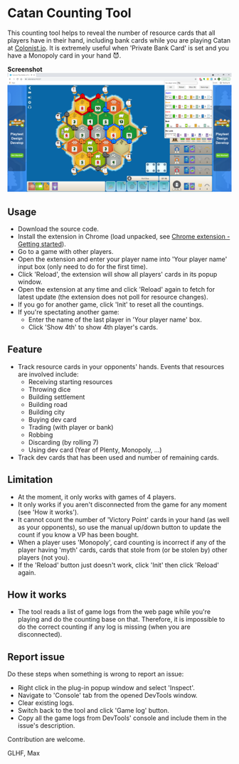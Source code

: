 # Catan Counting Tool
This counting tool helps to reveal the number of resource cards that all players have in their hand, including bank cards while you are playing Catan at [Colonist.io](https://colonist.io). It is extremely useful when 'Private Bank Card' is set and you have a Monopoly card in your hand :smiling_imp:.

****Screenshot****
![Screenshot](images/screenshot.png)

## Usage
* Download the source code.
* Install the extension in Chrome (load unpacked, see [Chrome extension - Getting started](https://developer.chrome.com/docs/extensions/mv3/getstarted/#manifest)).
* Go to a game with other players.
* Open the extension and enter your player name into 'Your player name' input box (only need to do for the first time).
* Click 'Reload', the extension will show all players' cards in its popup window.
* Open the extension at any time and click 'Reload' again to fetch for latest update (the extension does not poll for resource changes).
* If you go for another game, click 'Init' to reset all the countings.
* If you're spectating another game:
  * Enter the name of the last player in 'Your player name' box.
  * Click 'Show 4th' to show 4th player's cards.

## Feature
* Track resource cards in your opponents' hands. Events that resources are involved include:
  * Receiving starting resources
  * Throwing dice
  * Building settlement
  * Building road
  * Building city
  * Buying dev card
  * Trading (with player or bank)
  * Robbing
  * Discarding (by rolling 7)
  * Using dev card (Year of Plenty, Monopoly, ...)
* Track dev cards that has been used and number of remaining cards.

## Limitation
* At the moment, it only works with games of 4 players.
* It only works if you aren't disconnected from the game for any moment (see 'How it works').
* It cannot count the number of 'Victory Point' cards in your hand (as well as your opponents), so use the manual up/down button to update the count if you know a VP has been bought.
* When a player uses 'Monopoly', card counting is incorrect if any of the player having 'myth' cards, cards that stole from (or be stolen by) other players (not you).
* If the 'Reload' button just doesn't work, click 'Init' then click 'Reload' again.

## How it works
* The tool reads a list of game logs from the web page while you're playing and do the counting base on that. Therefore, it is impossible to do the correct counting if any log is missing (when you are disconnected).

## Report issue
Do these steps when something is wrong to report an issue:
* Right click in the plug-in popup window and select 'Inspect'.
* Navigate to 'Console' tab from the opened DevTools window.
* Clear existing logs.
* Switch back to the tool and click 'Game log' button.
* Copy all the game logs from DevTools' console and include them in the issue's description.

Contribution are welcome.

GLHF,
Max
